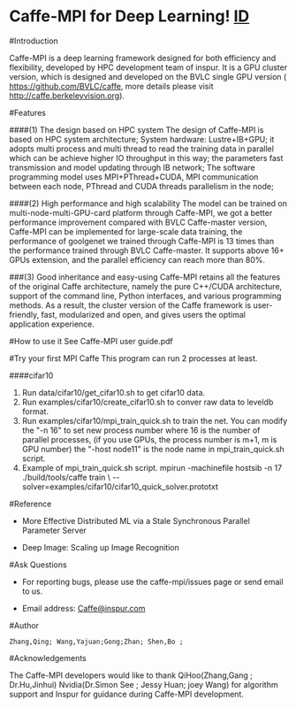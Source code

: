 
Caffe-MPI for Deep Learning!                 [ID](http://hot.baidupcs.com/file/900b80047bc925bd88691fc03bf37407?bkt=p3-1400900b80047bc925bd88691fc03bf37407213793f2000000001774&fid=2081420161-246327-727563278036500&time=1459933657&sign=FDTAXGEROLBH-DCb740ccc5511e5e8fedcff06b081203-egYkRjqoUcFEUg6mj7zc7nSREbE%3D&to=hb&fm=Yan,B,U,t&sta_dx=0&sta_cs=0&sta_ft=png&sta_ct=0&fm2=Yangquan,B,U,t&newver=1&newfm=1&secfm=1&flow_ver=3&pkey=1400900b80047bc925bd88691fc03bf37407213793f2000000001774&sl=76808268&expires=1460020057&rt=sh&r=924852472&mlogid=2243062048564715141&owner=246327&vuk=2081420161&vbdid=4204541105&fin=Inspur.png&fn=Inspur.png&slt=pm&uta=0&rtype=1&iv=0&isw=0&dp-logid=2243062048564715141&dp-callid=0.1.1)
============ 

#Introduction

Caffe-MPI is a deep learning framework designed for both efficiency and flexibility, developed by HPC development team of inspur. It is a GPU cluster version, which is designed and developed on the BVLC single GPU version ( https://github.com/BVLC/caffe, more details please visit http://caffe.berkeleyvision.org).

#Features
 
####(1) The design based on HPC system 
The design of Caffe-MPI is based on HPC system architecture; System hardware: Lustre+IB+GPU; it adopts multi process and multi thread to read the training data in parallel which can be achieve higher IO throughput in this way; the parameters fast transmission and model updating through IB network; The software programming model uses MPI+PThread+CUDA, MPI communication between each node, PThread and CUDA threads parallelism in the node;

####(2) High performance and high scalability
The model can be trained on multi-node-multi-GPU-card platform through Caffe-MPI, we got a better performance improvement compared with BVLC Caffe-master version, Caffe-MPI can be implemented for large-scale data training, the performance of goolgenet we trained through Caffe-MPI is 13 times than the performance trained through BVLC Caffe-master. It supports above 16+ GPUs extension, and the parallel efficiency can reach more than 80%.

###(3) Good inheritance and easy-using
Caffe-MPI retains all the features of the original Caffe architecture, namely the pure C++/CUDA architecture, support of the command line, Python interfaces, and various programming methods. As a result, the cluster version of the Caffe framework is user-friendly, fast, modularized and open, and gives users the optimal application experience. 

#How to use it
  See Caffe-MPI user guide.pdf

#Try your first MPI Caffe
This program can run 2 processes at least.

####cifar10
  1.	Run data/cifar10/get_cifar10.sh to get cifar10 data.
  2.	Run examples/cifar10/create_cifar10.sh to conver raw data to leveldb format.
  3.	Run examples/cifar10/mpi_train_quick.sh to train the net. You can modify the "-n 16" to set new process number where 16 is the number of parallel processes, (if you use GPUs, the process number is m+1, m is GPU number) the "-host node11" is the node name in mpi_train_quick.sh script.
  4.	Example of mpi_train_quick.sh script.
mpirun -machinefile hostsib -n 17 ./build/tools/caffe train \ --solver=examples/cifar10/cifar10_quick_solver.prototxt 

#Reference

  *	More Effective Distributed ML via a Stale Synchronous Parallel Parameter Server

  *	Deep Image: Scaling up Image Recognition

#Ask Questions

  * For reporting bugs, please use the caffe-mpi/issues page or send email to us.

  * Email address: Caffe@inspur.com

#Author

    Zhang,Qing; Wang,Yajuan;Gong;Zhan; Shen,Bo ;

#Acknowledgements

 The Caffe-MPI developers would like to thank QiHoo(Zhang,Gang ; Dr.Hu,Jinhui) Nvidia(Dr.Simon See ; Jessy Huan; joey Wang) for algorithm support and Inspur for guidance during Caffe-MPI development.


